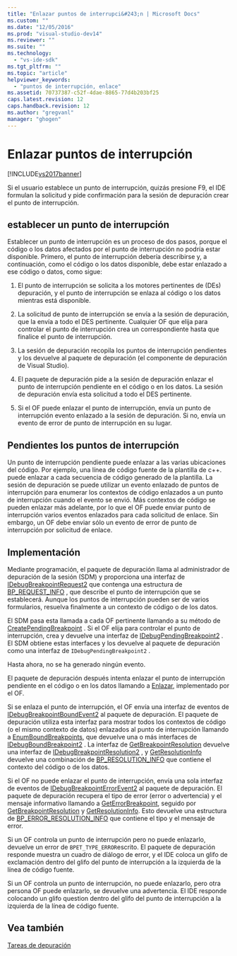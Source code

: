 ```yaml
---
title: "Enlazar puntos de interrupci&#243;n | Microsoft Docs"
ms.custom: ""
ms.date: "12/05/2016"
ms.prod: "visual-studio-dev14"
ms.reviewer: ""
ms.suite: ""
ms.technology: 
  - "vs-ide-sdk"
ms.tgt_pltfrm: ""
ms.topic: "article"
helpviewer_keywords: 
  - "puntos de interrupción, enlace"
ms.assetid: 70737387-c52f-4dae-8865-77d4b203bf25
caps.latest.revision: 12
caps.handback.revision: 12
ms.author: "gregvanl"
manager: "ghogen"
---
```

# Enlazar puntos de interrupci&#243;n
[!INCLUDE[vs2017banner](../../code-quality/includes/vs2017banner.md)]

Si el usuario establece un punto de interrupción, quizás presione F9, el IDE formulan la solicitud y pide confirmación para la sesión de depuración crear el punto de interrupción.  
  
## establecer un punto de interrupción  
 Establecer un punto de interrupción es un proceso de dos pasos, porque el código o los datos afectados por el punto de interrupción no podría estar disponible.  Primero, el punto de interrupción debería describirse y, a continuación, como el código o los datos disponible, debe estar enlazado a ese código o datos, como sigue:  
  
1.  El punto de interrupción se solicita a los motores pertinentes de \(DEs\) depuración, y el punto de interrupción se enlaza al código o los datos mientras está disponible.  
  
2.  La solicitud de punto de interrupción se envía a la sesión de depuración, que la envía a todo el DES pertinente.  Cualquier OF que elija para controlar el punto de interrupción crea un correspondiente hasta que finalice el punto de interrupción.  
  
3.  La sesión de depuración recopila los puntos de interrupción pendientes y los devuelve al paquete de depuración \(el componente de depuración de Visual Studio\).  
  
4.  El paquete de depuración pide a la sesión de depuración enlazar el punto de interrupción pendiente en el código o en los datos.  La sesión de depuración envía esta solicitud a todo el DES pertinente.  
  
5.  Si el OF puede enlazar el punto de interrupción, envía un punto de interrupción evento enlazado a la sesión de depuración.  Si no, envía un evento de error de punto de interrupción en su lugar.  
  
## Pendientes los puntos de interrupción  
 Un punto de interrupción pendiente puede enlazar a las varias ubicaciones del código.  Por ejemplo, una línea de código fuente de la plantilla de c\+\+. puede enlazar a cada secuencia de código generado de la plantilla.  La sesión de depuración se puede utilizar un evento enlazado de puntos de interrupción para enumerar los contextos de código enlazados a un punto de interrupción cuando el evento se envió.  Más contextos de código se pueden enlazar más adelante, por lo que el OF puede enviar punto de interrupción varios eventos enlazados para cada solicitud de enlace.  Sin embargo, un OF debe enviar sólo un evento de error de punto de interrupción por solicitud de enlace.  
  
## Implementación  
 Mediante programación, el paquete de depuración llama al administrador de depuración de la sesión \(SDM\) y proporciona una interfaz de [IDebugBreakpointRequest2](../../extensibility/debugger/reference/idebugbreakpointrequest2.md) que contenga una estructura de [BP\_REQUEST\_INFO](../../extensibility/debugger/reference/bp-request-info.md) , que describe el punto de interrupción que se establecerá.  Aunque los puntos de interrupción pueden ser de varios formularios, resuelva finalmente a un contexto de código o de los datos.  
  
 El SDM pasa esta llamada a cada OF pertinente llamando a su método de [CreatePendingBreakpoint](../../extensibility/debugger/reference/idebugengine2-creatependingbreakpoint.md) .  Si el OF elija para controlar el punto de interrupción, crea y devuelve una interfaz de [IDebugPendingBreakpoint2](../../extensibility/debugger/reference/idebugpendingbreakpoint2.md) .  El SDM obtiene estas interfaces y los devuelve al paquete de depuración como una interfaz de `IDebugPendingBreakpoint2` .  
  
 Hasta ahora, no se ha generado ningún evento.  
  
 El paquete de depuración después intenta enlazar el punto de interrupción pendiente en el código o en los datos llamando a [Enlazar](../../extensibility/debugger/reference/idebugpendingbreakpoint2-bind.md), implementado por el OF.  
  
 Si se enlaza el punto de interrupción, el OF envía una interfaz de eventos de [IDebugBreakpointBoundEvent2](../../extensibility/debugger/reference/idebugbreakpointboundevent2.md) al paquete de depuración.  El paquete de depuración utiliza esta interfaz para mostrar todos los contextos de código \(o el mismo contexto de datos\) enlazados al punto de interrupción llamando a [EnumBoundBreakpoints](../../extensibility/debugger/reference/idebugbreakpointboundevent2-enumboundbreakpoints.md), que devuelve una o más interfaces de [IDebugBoundBreakpoint2](../../extensibility/debugger/reference/idebugboundbreakpoint2.md) .  La interfaz de [GetBreakpointResolution](../../extensibility/debugger/reference/idebugboundbreakpoint2-getbreakpointresolution.md) devuelve una interfaz de [IDebugBreakpointResolution2](../../extensibility/debugger/reference/idebugbreakpointresolution2.md) , y [GetResolutionInfo](../../extensibility/debugger/reference/idebugbreakpointresolution2-getresolutioninfo.md) devuelve una combinación de [BP\_RESOLUTION\_INFO](../../extensibility/debugger/reference/bp-resolution-info.md) que contiene el contexto del código o de los datos.  
  
 Si el OF no puede enlazar el punto de interrupción, envía una sola interfaz de eventos de [IDebugBreakpointErrorEvent2](../../extensibility/debugger/reference/idebugbreakpointerrorevent2.md) al paquete de depuración.  El paquete de depuración recupera el tipo de error \(error o advertencia\) y el mensaje informativo llamando a [GetErrorBreakpoint](../../extensibility/debugger/reference/idebugbreakpointerrorevent2-geterrorbreakpoint.md), seguido por [GetBreakpointResolution](../../extensibility/debugger/reference/idebugerrorbreakpoint2-getbreakpointresolution.md) y [GetResolutionInfo](../../extensibility/debugger/reference/idebugerrorbreakpointresolution2-getresolutioninfo.md).  Esto devuelve una estructura de [BP\_ERROR\_RESOLUTION\_INFO](../../extensibility/debugger/reference/bp-error-resolution-info.md) que contiene el tipo y el mensaje de error.  
  
 Si un OF controla un punto de interrupción pero no puede enlazarlo, devuelve un error de `BPET_TYPE_ERROR`escrito.  El paquete de depuración responde muestra un cuadro de diálogo de error, y el IDE coloca un glifo de exclamación dentro del glifo del punto de interrupción a la izquierda de la línea de código fuente.  
  
 Si un OF controla un punto de interrupción, no puede enlazarlo, pero otra persona OF puede enlazarlo, se devuelve una advertencia.  El IDE responde colocando un glifo question dentro del glifo del punto de interrupción a la izquierda de la línea de código fuente.  
  
## Vea también  
 [Tareas de depuración](../../extensibility/debugger/debugging-tasks.md)